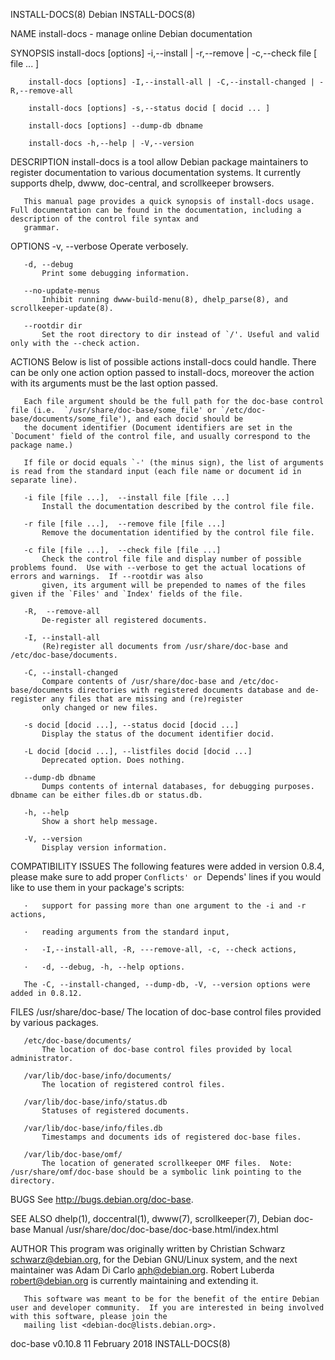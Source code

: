 INSTALL-DOCS(8)                                                                           Debian                                                                          INSTALL-DOCS(8)

NAME
       install-docs - manage online Debian documentation

SYNOPSIS
        install-docs [options] -i,--install | -r,--remove | -c,--check file [ file ... ]

        install-docs [options] -I,--install-all | -C,--install-changed | -R,--remove-all

        install-docs [options] -s,--status docid [ docid ... ]

        install-docs [options] --dump-db dbname

        install-docs -h,--help | -V,--version

DESCRIPTION
       install-docs is a tool allow Debian package maintainers to register documentation to various documentation systems.  It currently supports dhelp,  dwww, doc-central, and
       scrollkeeper browsers.

       This manual page provides a quick synopsis of install-docs usage.  Full documentation can be found in the documentation, including a description of the control file syntax and
       grammar.

OPTIONS
       -v, --verbose
           Operate verbosely.

       -d, --debug
           Print some debugging information.

       --no-update-menus
           Inhibit running dwww-build-menu(8), dhelp_parse(8), and scrollkeeper-update(8).

       --rootdir dir
           Set the root directory to dir instead of `/'. Useful and valid only with the --check action.

ACTIONS
       Below is list of possible actions install-docs could handle. There can be only one action option passed to install-docs, moreover the action with its arguments must be the last
       option passed.

       Each file argument should be the full path for the doc-base control file (i.e.  `/usr/share/doc-base/some_file' or `/etc/doc-base/documents/some_file'), and each docid should be
       the document identifier (Document identifiers are set in the `Document' field of the control file, and usually correspond to the package name.)

       If file or docid equals `-' (the minus sign), the list of arguments is read from the standard input (each file name or document id in separate line).

       -i file [file ...],  --install file [file ...]
           Install the documentation described by the control file file.

       -r file [file ...],  --remove file [file ...]
           Remove the documentation identified by the control file file.

       -c file [file ...],  --check file [file ...]
           Check the control file file and display number of possible problems found.  Use with --verbose to get the actual locations of errors and warnings.  If --rootdir was also
           given, its argument will be prepended to names of the files given if the `Files' and `Index' fields of the file.

       -R,  --remove-all
           De-register all registered documents.

       -I, --install-all
           (Re)register all documents from /usr/share/doc-base and /etc/doc-base/documents.

       -C, --install-changed
           Compare contents of /usr/share/doc-base and /etc/doc-base/documents directories with registered documents database and de-register any files that are missing and (re)register
           only changed or new files.

       -s docid [docid ...], --status docid [docid ...]
           Display the status of the document identifier docid.

       -L docid [docid ...], --listfiles docid [docid ...]
           Deprecated option. Does nothing.

       --dump-db dbname
           Dumps contents of internal databases, for debugging purposes. dbname can be either files.db or status.db.

       -h, --help
           Show a short help message.

       -V, --version
           Display version information.

COMPATIBILITY ISSUES
       The following features were added in version 0.8.4, please make sure to add proper `Conflicts' or `Depends' lines if you would like to use them in your package's scripts:

       ·   support for passing more than one argument to the -i and -r actions,

       ·   reading arguments from the standard input,

       ·   -I,--install-all, -R, ---remove-all, -c, --check actions,

       ·   -d, --debug, -h, --help options.

       The -C, --install-changed, --dump-db, -V, --version options were added in 0.8.12.

FILES
       /usr/share/doc-base/
           The location of doc-base control files provided by various packages.

       /etc/doc-base/documents/
           The location of doc-base control files provided by local administrator.

       /var/lib/doc-base/info/documents/
           The location of registered control files.

       /var/lib/doc-base/info/status.db
           Statuses of registered documents.

       /var/lib/doc-base/info/files.db
           Timestamps and documents ids of registered doc-base files.

       /var/lib/doc-base/omf/
           The location of generated scrollkeeper OMF files.  Note: /usr/share/omf/doc-base should be a symbolic link pointing to the directory.

BUGS
       See <http://bugs.debian.org/doc-base>.

SEE ALSO
       dhelp(1), doccentral(1), dwww(7), scrollkeeper(7), Debian doc-base Manual /usr/share/doc/doc-base/doc-base.html/index.html

AUTHOR
       This program was originally written by Christian Schwarz <schwarz@debian.org>, for the Debian GNU/Linux system, and the next maintainer was Adam Di Carlo <aph@debian.org>.
       Robert Luberda <robert@debian.org> is currently maintaining and extending it.

       This software was meant to be for the benefit of the entire Debian user and developer community.  If you are interested in being involved with this software, please join the
       mailing list <debian-doc@lists.debian.org>.

doc-base v0.10.8                                                                     11 February 2018                                                                     INSTALL-DOCS(8)
